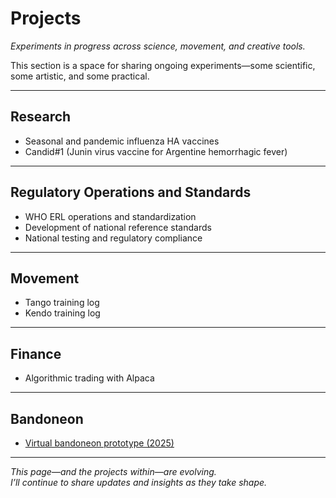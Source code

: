 # Projects

*Experiments in progress across science, movement, and creative tools.*

This section is a space for sharing ongoing experiments—some scientific, some artistic, and some practical.

---

## Research

- Seasonal and pandemic influenza HA vaccines  
- Candid#1 (Junin virus vaccine for Argentine hemorrhagic fever)

---

## Regulatory Operations and Standards

- WHO ERL operations and standardization  
- Development of national reference standards  
- National testing and regulatory compliance

---

## Movement

- Tango training log  
- Kendo training log

---

## Finance

- Algorithmic trading with Alpaca

---

## Bandoneon

- [Virtual bandoneon prototype (2025)](https://torutakenaga.com/virtual-bandoneon-web/)  

---

*This page—and the projects within—are evolving.  
I’ll continue to share updates and insights as they take shape.*
